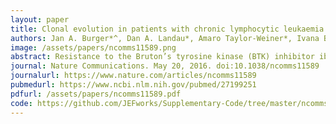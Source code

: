 ```yaml
---
layout: paper
title: Clonal evolution in patients with chronic lymphocytic leukaemia developing resistance to BTK inhibition
authors: Jan A. Burger*^, Dan A. Landau*, Amaro Taylor-Weiner*, Ivana Bozic*, Huidan Zhang*, Kristopher Sarosiek, Lili Wang, Chip Stewart, <b>Jean Fan</b>, Julia Hoellenriegel, Mariela Sivina, Adrian M. Dubuc, Cameron Fraser, Yulong Han, Shuqiang Li, Kenneth J. Livak, Lihua Zou, Youzhong Wan, Sergej Konoplev, Carrie Sougnez, Jennifer R. Brown, Lynne V. Abruzzo, Scott L. Carter, Michael J. Keating, Matthew S. Davids, William G. Wierda, Kristian Cibulskis, Thorsten Zenz, Lillian Werner, Paola Dal Cin, Peter Kharchencko, Donna Neuberg, Hagop Kantarjian, Eric Lander, Stacey Gabriel, Susan O’Brien, Anthony Letai, David A. Weitz, Martin A. Nowak, Gad Getz, Catherine J. Wu^
image: /assets/papers/ncomms11589.png
abstract: Resistance to the Bruton’s tyrosine kinase (BTK) inhibitor ibrutinib has been attributed solely to mutations in BTK and related pathway molecules. Using whole-exome and deep-targeted sequencing, we dissect evolution of ibrutinib resistance in serial samples from five chronic lymphocytic leukaemia patients. In two patients, we detect BTK-C481S mutation or multiple PLCG2 mutations. The other three patients exhibit an expansion of clones harbouring del(8p) with additional driver mutations (EP300, MLL2 and EIF2A), with one patient developing trans-differentiation into CD19-negative histiocytic sarcoma. Using droplet-microfluidic technology and growth kinetic analyses, we demonstrate the presence of ibrutinib-resistant subclones and estimate subclone size before treatment initiation. Haploinsufficiency of TRAIL-R, a consequence of del(8p), results in TRAIL insensitivity, which may contribute to ibrutinib resistance. These findings demonstrate that the ibrutinib therapy favours selection and expansion of rare subclones already present before ibrutinib treatment, and provide insight into the heterogeneity of genetic changes associated with ibrutinib resistance.
journal: Nature Communications. May 20, 2016. doi:10.1038/ncomms11589
journalurl: https://www.nature.com/articles/ncomms11589
pubmedurl: https://www.ncbi.nlm.nih.gov/pubmed/27199251
pdfurl: /assets/papers/ncomms11589.pdf
code: https://github.com/JEFworks/Supplementary-Code/tree/master/ncomms11589
---
```


